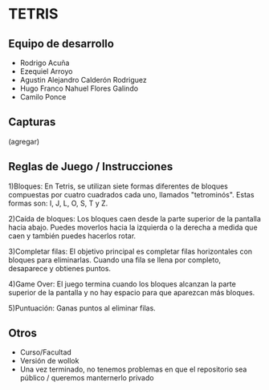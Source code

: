 # TETRIS

## Equipo de desarrollo
- Rodrigo	Acuña
- Ezequiel Arroyo
- Agustin Alejandro Calderón Rodriguez
- Hugo Franco Nahuel Flores Galindo		
- Camilo	Ponce

## Capturas

(agregar)

## Reglas de Juego / Instrucciones

1)Bloques: En Tetris, se utilizan siete formas diferentes de bloques compuestas por cuatro cuadrados cada uno, llamados "tetrominós". Estas formas son: I, J, L, O, S, T y Z.

2)Caída de bloques: Los bloques caen desde la parte superior de la pantalla hacia abajo. Puedes moverlos hacia la izquierda o la derecha a medida que caen y también puedes hacerlos rotar.

3)Completar filas: El objetivo principal es completar filas horizontales con bloques para eliminarlas. Cuando una fila se llena por completo, desaparece y obtienes puntos.

4)Game Over: El juego termina cuando los bloques alcanzan la parte superior de la pantalla y no hay espacio para que aparezcan más bloques.

5)Puntuación: Ganas puntos al eliminar filas.


## Otros

- Curso/Facultad
- Versión de wollok
- Una vez terminado, no tenemos problemas en que el repositorio sea público / queremos manternerlo privado
